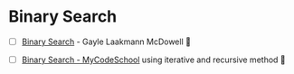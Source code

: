 # Binary Search
- [ ] [Binary Search](https://www.youtube.com/watch?v=P3YID7liBug) - Gayle Laakmann McDowell :movie_camera:

- [ ] [Binary Search - MyCodeSchool](https://www.youtube.com/watch?v=OE7wUUpJw6I&index=3&list=PL2_aWCzGMAwL3ldWlrii6YeLszojgH77j) using iterative and recursive method :movie_camera:
